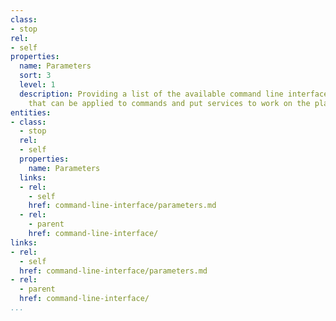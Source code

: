 ```yaml
---
class:
- stop
rel:
- self
properties:
  name: Parameters
  sort: 3
  level: 1
  description: Providing a list of the available command line interface parameters
    that can be applied to commands and put services to work on the platform.
entities:
- class:
  - stop
  rel:
  - self
  properties:
    name: Parameters
  links:
  - rel:
    - self
    href: command-line-interface/parameters.md
  - rel:
    - parent
    href: command-line-interface/
links:
- rel:
  - self
  href: command-line-interface/parameters.md
- rel:
  - parent
  href: command-line-interface/
...
```


